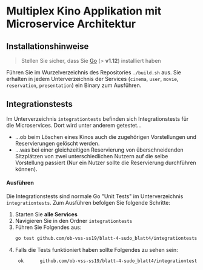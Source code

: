 # Multiplex Kino Applikation mit Microservice Architektur

## Installationshinweise

> Stellen Sie sicher, dass Sie [Go](https://golang.org/) (> **v1.12**) installiert haben

Führen Sie im Wurzelverzeichnis des Repositories `./build.sh` aus. 
Sie erhalten in jedem Unterverzeichnis der Services (`cinema`, `user`, `movie`, `reservation`, `presentation`) ein Binary zum Ausführen.

## Integrationstests

Im Unterverzeichnis `integrationtests` befinden sich Integrationstests für die Microservices.
Dort wird unter anderem getestet...

- ...ob beim Löschen eines Kinos auch die zugehörigen Vorstellungen und Reservierungen gelöscht werden.
- ...was bei einer gleichzeitigen Reservierung von überschneidenden Sitzplätzen von zwei unterschiedlichen Nutzern auf die selbe Vorstellung passiert (Nur ein Nutzer sollte die Reservierung durchführen können).

#### Ausführen

Die Integrationstests sind normale Go "Unit Tests" im Unterverzeichnis `integrationtests`.
Zum Ausführen befolgen Sie folgende Schritte:

1. Starten Sie **alle Services**
1. Navigieren Sie in den Ordner `integrationtests`
1. Führen Sie Folgendes aus:
   ```bash
   go test github.com/ob-vss-ss19/blatt-4-sudo_blatt4/integrationtests
   ```
1. Falls die Tests funktioniert haben sollte Folgendes zu sehen sein:
   ```bash
    ok      github.com/ob-vss-ss19/blatt-4-sudo_blatt4/integrationtests     1.447s
   ```